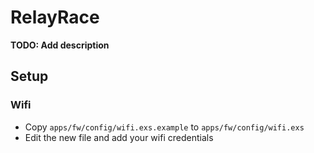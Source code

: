 # RelayRace

**TODO: Add description**

## Setup

### Wifi

* Copy `apps/fw/config/wifi.exs.example` to `apps/fw/config/wifi.exs`
* Edit the new file and add your wifi credentials
